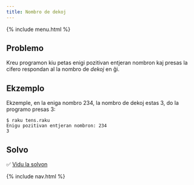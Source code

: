 ```yaml
---
title: Nombro de dekoj
---
```


{% include menu.html %}

## Problemo

Kreu programon kiu petas enigi pozitivan entjeran nombron kaj presas la cifero respondan al la nombro de _dekoj_ en ĝi.

## Ekzemplo

Ekzemple, en la eniga nombro 234, la nombro de dekoj estas 3, do la programo presas 3:

```console
$ raku tens.raku
Enigu pozitivan entjeran nombron: 234
3
```

## Solvo

✅ [Vidu la solvon](solution)

{% include nav.html %}
